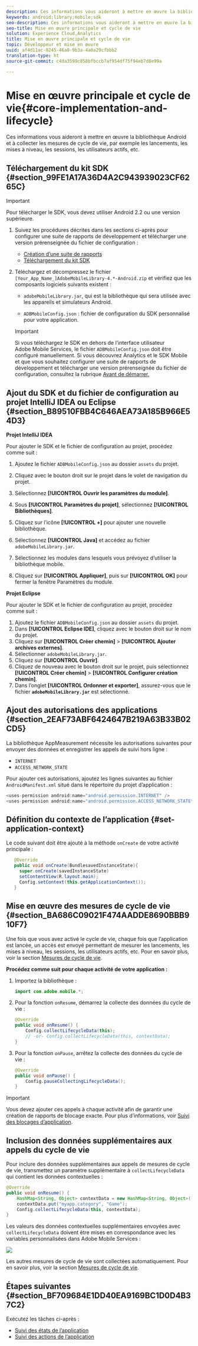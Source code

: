 ```yaml
---
description: Ces informations vous aideront à mettre en œuvre la bibliothèque Android et à collecter les mesures de cycle de vie, par exemple les lancements, les mises à niveau, les sessions, les utilisateurs actifs, etc.
keywords: android;library;mobile;sdk
seo-description: Ces informations vous aideront à mettre en œuvre la bibliothèque Android et à collecter les mesures de cycle de vie, par exemple les lancements, les mises à niveau, les sessions, les utilisateurs actifs, etc.
seo-title: Mise en œuvre principale et cycle de vie
solution: Experience Cloud,Analytics
title: Mise en œuvre principale et cycle de vie
topic: Développeur et mise en œuvre
uuid: af4d11ac-8245-46a0-9b3a-4a0a29cfbbb2
translation-type: ht
source-git-commit: c4da3599c858bfbccb7af954df75f94eb7d8e99a

---
```



# Mise en œuvre principale et cycle de vie{#core-implementation-and-lifecycle}

Ces informations vous aideront à mettre en œuvre la bibliothèque Android et à collecter les mesures de cycle de vie, par exemple les lancements, les mises à niveau, les sessions, les utilisateurs actifs, etc.

## Téléchargement du kit SDK {#section_99FE1A17A36D4A2C943939023CF6265C}

>[!IMPORTANT]
>
>Pour télécharger le SDK, vous devez utiliser Android 2.2 ou une version supérieure.

1. Suivez les procédures décrites dans les sections ci-après pour configurer une suite de rapports de développement et télécharger une version prérenseignée du fichier de configuration :

   * [Création d’une suite de rapports](/help/android/getting-started/requirements.md)
   * [Téléchargement du kit SDK](/help/android/getting-started/requirements.md)

1. Téléchargez et décompressez le fichier `[Your_App_Name_]AdobeMobileLibrary-4.*-Android.zip` et vérifiez que les composants logiciels suivants existent :

   * `adobeMobileLibrary.jar`, qui est la bibliothèque qui sera utilisée avec les appareils et simulateurs Android.

   * `ADBMobileConfig.json` : fichier de configuration du SDK personnalisé pour votre application.
   >[!IMPORTANT]
   >
   >Si vous téléchargez le SDK en dehors de l’interface utilisateur Adobe Mobile Services, le fichier `ADBMobileConfig.json` doit être configuré manuellement. Si vous découvrez Analytics et le SDK Mobile et que vous souhaitez configurer une suite de rapports de développement et télécharger une version prérenseignée du fichier de configuration, consultez la rubrique [Avant de démarrer.](/help/android/getting-started/requirements.md)

## Ajout du SDK et du fichier de configuration au projet IntelliJ IDEA ou Eclipse {#section_B89510FBB4C646AEA73A185B966E54D3}

**Projet IntelliJ IDEA**

Pour ajouter le SDK et le fichier de configuration au projet, procédez comme suit :

1. Ajoutez le fichier `ADBMobileConfig.json` au dossier `assets` du projet.

1. Cliquez avec le bouton droit sur le projet dans le volet de navigation du projet.
1. Sélectionnez **[!UICONTROL Ouvrir les paramètres du module]**.
1. Sous **[!UICONTROL Paramètres du projet]**, sélectionnez **[!UICONTROL Bibliothèques]**.
1. Cliquez sur l’icône **[!UICONTROL +]** pour ajouter une nouvelle bibliothèque.
1. Sélectionnez **[!UICONTROL Java]** et accédez au fichier `adobeMobileLibrary.jar`.
1. Sélectionnez les modules dans lesquels vous prévoyez d’utiliser la bibliothèque mobile.
1. Cliquez sur **[!UICONTROL Appliquer]**, puis sur **[!UICONTROL OK]** pour fermer la fenêtre Paramètres du module.

**Projet Eclipse**

Pour ajouter le SDK et le fichier de configuration au projet, procédez comme suit :

1. Ajoutez le fichier `ADBMobileConfig.json` au dossier `assets` du projet.
1. Dans **[!UICONTROL Eclipse IDE]**, cliquez avec le bouton droit sur le nom du projet.
1. Cliquez sur **[!UICONTROL Créer chemin]** &gt; **[!UICONTROL Ajouter archives externes]**.
1. Sélectionner `adobeMobileLibrary.jar`.
1. Cliquez sur **[!UICONTROL Ouvrir]**.
1. Cliquez de nouveau avec le bouton droit sur le projet, puis sélectionnez **[!UICONTROL Créer chemin]** &gt; **[!UICONTROL Configurer création chemin]**.
1. Dans l’onglet **[!UICONTROL Ordonner et exporter]**, assurez-vous que le fichier **`adobeMobileLibrary.jar`** est sélectionné.

## Ajout des autorisations des applications {#section_2EAF73ABF6424647B219A63B33B02CD5}

La bibliothèque AppMeasurement nécessite les autorisations suivantes pour envoyer des données et enregistrer les appels de suivi hors ligne :

* `INTERNET`
* `ACCESS_NETWORK_STATE`

Pour ajouter ces autorisations, ajoutez les lignes suivantes au fichier `AndroidManifest.xml` situé dans le répertoire du projet d’application :

```java
<uses-permission android:name="android.permission.INTERNET" /> 
<uses-permission android:name="android.permission.ACCESS_NETWORK_STATE" />
```

## Définition du contexte de l’application {#set-application-context}

Le code suivant doit être ajouté à la méthode `onCreate` de votre activité principale :

```java
   @Override
   public void onCreate(BundlesavedInstanceState){
     super.onCreate(savedInstanceState)
     setContentView(R.layout.main);
     Config.setContext(this.getApplicationContext());
   }
````

## Mise en œuvre des mesures de cycle de vie {#section_BA686C09021F474AADDE8690BBB910F7}

Une fois que vous avez activé le cycle de vie, chaque fois que l’application est lancée, un accès est envoyé permettant de mesurer les lancements, les mises à niveau, les sessions, les utilisateurs actifs, etc. Pour en savoir plus, voir la section [Mesures de cycle de vie](/help/android/metrics.md).

**Procédez comme suit pour chaque activité de votre application :**

1. Importez la bibliothèque :

   ```java
   import com.adobe.mobile.*;
   ```

1. Pour la fonction `onResume`, démarrez la collecte des données du cycle de vie :

   ```java
   @Override 
   public void onResume() { 
       Config.collectLifecycleData(this); 
       // -or- Config.collectLifecycleData(this, contextData); 
   }
   ```

1. Pour la fonction `onPause`, arrêtez la collecte des données du cycle de vie :

   ```java
   @Override 
   public void onPause() { 
       Config.pauseCollectingLifecycleData(); 
   }
   ```

>[!IMPORTANT]
>
>Vous devez ajouter ces appels à chaque activité afin de garantir une création de rapports de blocage exacte. Pour plus d’informations, voir [Suivi des blocages d’application](/help/android/analytics-main/crashes.md).

## Inclusion des données supplémentaires aux appels du cycle de vie

Pour inclure des données supplémentaires aux appels de mesures de cycle de vie, transmettez un paramètre supplémentaire à `collectLifecycleData` qui contient les données contextuelles :

```java
@Override 
public void onResume() {
    HashMap<String, Object> contextData = new HashMap<String, Object>(); 
    contextData.put("myapp.category", "Game"); 
    Config.collectLifecycleData(this, contextData); 
}
```

Les valeurs des données contextuelles supplémentaires envoyées avec `collectLifecycleData` doivent être mises en correspondance avec les variables personnalisées dans Adobe Mobile Services :

![](assets/map-variable-lifecycle.png)

Les autres mesures de cycle de vie sont collectées automatiquement. Pour en savoir plus, voir la section [Mesures de cycle de vie](/help/android/metrics.md).

## Étapes suivantes {#section_BF709684E1DD40EA9169BC1D0D4B37C2}

Exécutez les tâches ci-après :

* [Suivi des états de l’application](/help/android/analytics-main/states.md)
* [Suivi des actions de l’application](/help/android/analytics-main/actions.md)

